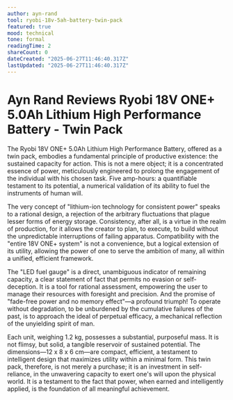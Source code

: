```yaml
---
author: ayn-rand
tool: ryobi-18v-5ah-battery-twin-pack
featured: true
mood: technical
tone: formal
readingTime: 2
shareCount: 0
dateCreated: "2025-06-27T11:46:40.317Z"
lastUpdated: "2025-06-27T11:46:40.317Z"
---
```


# Ayn Rand Reviews Ryobi 18V ONE+ 5.0Ah Lithium High Performance Battery - Twin Pack

The Ryobi 18V ONE+ 5.0Ah Lithium High Performance Battery, offered as a twin pack, embodies a fundamental principle of productive existence: the sustained capacity for action. This is not a mere object; it is a concentrated essence of power, meticulously engineered to prolong the engagement of the individual with his chosen task. Five amp-hours: a quantifiable testament to its potential, a numerical validation of its ability to fuel the instruments of human will.

The very concept of "lithium-ion technology for consistent power" speaks to a rational design, a rejection of the arbitrary fluctuations that plague lesser forms of energy storage. Consistency, after all, is a virtue in the realm of production, for it allows the creator to plan, to execute, to build without the unpredictable interruptions of failing apparatus. Compatibility with the "entire 18V ONE+ system" is not a convenience, but a logical extension of its utility, allowing the power of one to serve the ambition of many, all within a unified, efficient framework.

The "LED fuel gauge" is a direct, unambiguous indicator of remaining capacity, a clear statement of fact that permits no evasion or self-deception. It is a tool for rational assessment, empowering the user to manage their resources with foresight and precision. And the promise of "fade-free power and no memory effect"—a profound triumph! To operate without degradation, to be unburdened by the cumulative failures of the past, is to approach the ideal of perpetual efficacy, a mechanical reflection of the unyielding spirit of man.

Each unit, weighing 1.2 kg, possesses a substantial, purposeful mass. It is not flimsy, but solid, a tangible reservoir of sustained potential. The dimensions—12 x 8 x 6 cm—are compact, efficient, a testament to intelligent design that maximizes utility within a minimal form. This twin pack, therefore, is not merely a purchase; it is an investment in self-reliance, in the unwavering capacity to exert one's will upon the physical world. It is a testament to the fact that power, when earned and intelligently applied, is the foundation of all meaningful achievement.
